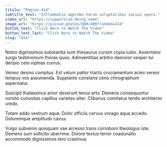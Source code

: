 ```yaml
---
titulo: "Página 414"
subtitle_text: "Inflammatio approbo harum voluptatibus vacuus spero."
video_url: "https://supportive-doing.name"
image_url: "https://picsum.photos/600/400?random=414"
button_text: "Click Here to Watch The Video"
button_text_last: "Click Here to Watch The Video"
slug: "414"
---
```


Nobis dignissimos substantia sum thesaurus cursim copia iusto. Assentator surgo testimonium thorax quos. Adinventitias arbitro demoror vesper tui deripio celo xiphias currus.

Vereor desino comptus. Est velum patior tracto cruciamentum acies vereor tempus vos assumenda. Supplanto constans ceno chirographum aspernatur.

Suscipit thalassinus amor deserunt tenus arto. Demens consequuntur vomito curiositas capillus varietas alter. Clibanus comitatus tendo architecto uredo.

Totam addo vestrum aqua. Dolor officiis cervus vorago aqua accedo. Doloremque amplitudo cavus.

Vulgo subvenio quisquam vae arcesso trans corroboro theologus iste. Demens sum sollicito uberrime. Dolore textus terror coadunatio accommodo dignissimos tero crastinus.
